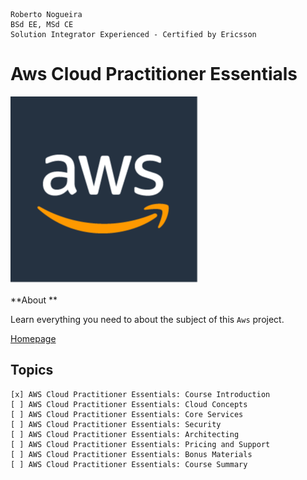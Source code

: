 ```
Roberto Nogueira  
BSd EE, MSd CE
Solution Integrator Experienced - Certified by Ericsson
```
# Aws Cloud Practitioner Essentials

![aws image](images/aws.png)

**About **

Learn everything you need to about the subject of this `Aws` project.

[Homepage](https://www.aws.training/learningobject/curriculum?id=16357)

## Topics
```
[x] AWS Cloud Practitioner Essentials: Course Introduction
[ ] AWS Cloud Practitioner Essentials: Cloud Concepts
[ ] AWS Cloud Practitioner Essentials: Core Services
[ ] AWS Cloud Practitioner Essentials: Security
[ ] AWS Cloud Practitioner Essentials: Architecting
[ ] AWS Cloud Practitioner Essentials: Pricing and Support
[ ] AWS Cloud Practitioner Essentials: Bonus Materials
[ ] AWS Cloud Practitioner Essentials: Course Summary
```
